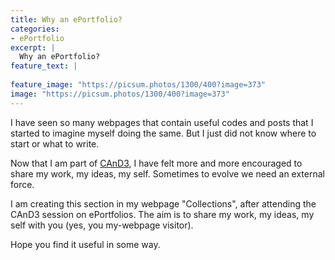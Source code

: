 ```yaml
---
title: Why an ePortfolio?
categories:
- ePortfolio
excerpt: |
  Why an ePortfolio?
feature_text: |
   
feature_image: "https://picsum.photos/1300/400?image=373"
image: "https://picsum.photos/1300/400?image=373"
---
```


I have seen so many webpages that contain useful codes and posts that I started to imagine myself doing the same. But I just did not know where to start or what to write.

Now that I am part of [CAnD3](https://www.mcgill.ca/cand3/about/what-cand3), I have felt more and more encouraged to share my work, my ideas, my self. Sometimes to evolve we need an external force.

I am creating this section in my webpage "Collections", after attending the CAnD3 session on ePortfolios. The aim is to share my work, my ideas, my self with you (yes, you my-webpage visitor).

Hope you find it useful in some way. 





